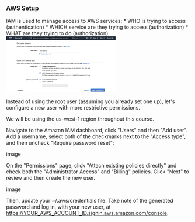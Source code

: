 ### AWS Setup

IAM is used to manage access to AWS services:
    * WHO is trying to access (authentication)
    * WHICH service are they trying to access (authorization)
    * WHAT are they trying to do (authorization)
<kbd> <img width="300" alt="1-new-iam" src="images/1-new-iam.png"> </kbd>


Instead of using the root user (assuming you already set one up), let's configure a new user with more restrictive permissions.

We will be using the us-west-1 region throughout this course.

Navigate to the Amazon IAM dashboard, click "Users" and then "Add user". Add a username, select both of the checkmarks next to the "Access type", and then uncheck "Require password reset":

image



On the "Permissions" page, click "Attach existing policies directly" and check both the "Administrator Access" and "Billing" policies. Click "Next" to review and then create the new user.

image


Then, update your ~/.aws/credentials file. Take note of the generated password and log in, with your new user, at https://YOUR_AWS_ACCOUNT_ID.signin.aws.amazon.com/console.